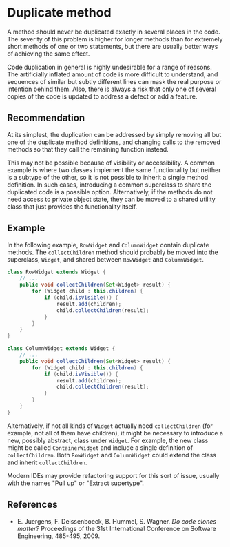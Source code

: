 # Duplicate method
A method should never be duplicated exactly in several places in the code. The severity of this problem is higher for longer methods than for extremely short methods of one or two statements, but there are usually better ways of achieving the same effect.

Code duplication in general is highly undesirable for a range of reasons. The artificially inflated amount of code is more difficult to understand, and sequences of similar but subtly different lines can mask the real purpose or intention behind them. Also, there is always a risk that only one of several copies of the code is updated to address a defect or add a feature.


## Recommendation
At its simplest, the duplication can be addressed by simply removing all but one of the duplicate method definitions, and changing calls to the removed methods so that they call the remaining function instead.

This may not be possible because of visibility or accessibility. A common example is where two classes implement the same functionality but neither is a subtype of the other, so it is not possible to inherit a single method definition. In such cases, introducing a common superclass to share the duplicated code is a possible option. Alternatively, if the methods do not need access to private object state, they can be moved to a shared utility class that just provides the functionality itself.


## Example
In the following example, `RowWidget` and `ColumnWidget` contain duplicate methods. The `collectChildren` method should probably be moved into the superclass, `Widget`, and shared between `RowWidget` and `ColumnWidget`.


```java
class RowWidget extends Widget {
	// ...
	public void collectChildren(Set<Widget> result) {
		for (Widget child : this.children) {
			if (child.isVisible()) {
				result.add(children);
				child.collectChildren(result);
			}
		}
	}
}

class ColumnWidget extends Widget {
	// ...
	public void collectChildren(Set<Widget> result) {
		for (Widget child : this.children) {
			if (child.isVisible()) {
				result.add(children);
				child.collectChildren(result);
			}
		}
	}
}
```
Alternatively, if not all kinds of `Widget` actually need `collectChildren` (for example, not all of them have children), it might be necessary to introduce a new, possibly abstract, class under `Widget`. For example, the new class might be called `ContainerWidget` and include a single definition of `collectChildren`. Both `RowWidget` and `ColumnWidget` could extend the class and inherit `collectChildren`.

Modern IDEs may provide refactoring support for this sort of issue, usually with the names "Pull up" or "Extract supertype".


## References
* E. Juergens, F. Deissenboeck, B. Hummel, S. Wagner. *Do code clones matter?* Proceedings of the 31st International Conference on Software Engineering, 485-495, 2009.
